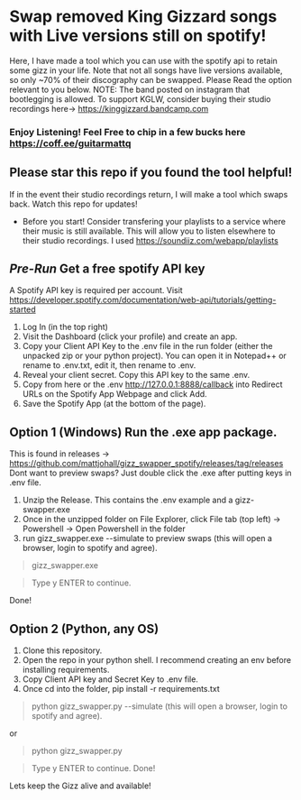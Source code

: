 # Swap removed King Gizzard songs with Live versions still on spotify!
Here, I have made a tool which you can use with the spotify api to retain some gizz in your life. Note that not all songs have live versions available, so only ~70% of their discography can be swapped. Please Read the option relevant to you below.
NOTE: The band posted on instagram that bootlegging is allowed. To support KGLW, consider buying their studio recordings here-> https://kinggizzard.bandcamp.com

### Enjoy Listening! Feel Free to chip in a few bucks here https://coff.ee/guitarmattq
## Please star this repo if you found the tool helpful!
 If in the event their studio recordings return, I will make a tool which swaps back. Watch this repo for updates!
- Before you start! Consider transfering your playlists to a service where their music is still available. This will allow you to listen elsewhere to their studio recordings. I used https://soundiiz.com/webapp/playlists

## *Pre-Run* Get a free spotify API key
A Spotify API key is required per account. Visit https://developer.spotify.com/documentation/web-api/tutorials/getting-started
1. Log In (in the top right)
2. Visit the Dashboard (click your profile) and create an app.
3. Copy your Client API Key to the .env file in the run folder (either the unpacked zip or your python project). You can open it in Notepad++ or rename to .env.txt, edit it, then rename to .env.
4. Reveal your client secret. Copy this API key to the same .env.
5. Copy from here or the .env http://127.0.0.1:8888/callback into Redirect URLs on the Spotify App Webpage and click Add.
6. Save the Spotify App (at the bottom of the page).

## Option 1 (Windows) Run the .exe app package.
This is found in releases -> https://github.com/mattjohall/gizz_swapper_spotify/releases/tag/releases
Dont want to preview swaps? Just double click the .exe after putting keys in .env file.
1. Unzip the Release. This contains the .env example and a gizz-swapper.exe
2. Once in the unzipped folder on File Explorer, click File tab (top left) -> Powershell -> Open Powershell in the folder
3. run gizz_swapper.exe --simulate to preview swaps (this will open a browser, login to spotify and agree).
> gizz_swapper.exe

> Type y ENTER to continue.

Done!

## Option 2 (Python, any OS) 
1.  Clone this repository.
2.  Open the repo in your python shell. I recommend creating an env before installing requirements.
3.  Copy Client API key and Secret Key to .env file.
4.  Once cd into the folder, pip install -r requirements.txt
> python gizz_swapper.py --simulate (this will open a browser, login to spotify and agree).

or

> python gizz_swapper.py

> Type y ENTER to continue.
Done!

Lets keep the Gizz alive and available!
